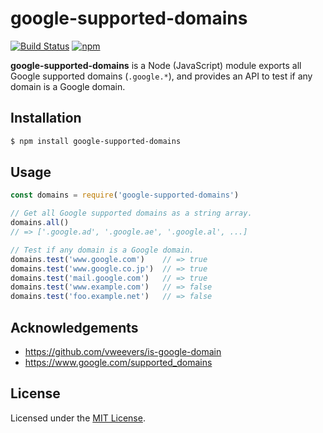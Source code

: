# google-supported-domains

[![Build Status](https://travis-ci.org/jmlntw/google-supported-domains.svg?branch=master)](https://travis-ci.org/jmlntw/google-supported-domains)
[![npm](https://img.shields.io/npm/v/google-supported-domains)](https://www.npmjs.com/package/google-supported-domains)

**google-supported-domains** is a Node (JavaScript) module exports all Google supported domains (`.google.*`), and provides an API to test if any domain is a Google domain.

## Installation

```bash
$ npm install google-supported-domains
```

## Usage

```js
const domains = require('google-supported-domains')

// Get all Google supported domains as a string array.
domains.all()
// => ['.google.ad', '.google.ae', '.google.al', ...]

// Test if any domain is a Google domain.
domains.test('www.google.com')    // => true
domains.test('www.google.co.jp')  // => true
domains.test('mail.google.com')   // => true
domains.test('www.example.com')   // => false
domains.test('foo.example.net')   // => false
```

## Acknowledgements

* <https://github.com/vweevers/is-google-domain>
* <https://www.google.com/supported_domains>

## License

Licensed under the [MIT License](LICENSE.md).
